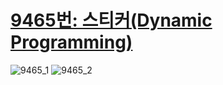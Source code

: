 # [9465번: 스티커(Dynamic Programming)](https://www.acmicpc.net/problem/9465)
![9465_1](https://user-images.githubusercontent.com/119858743/213479007-753c9037-3229-47a5-b80f-f36a93b1c5ac.PNG)
![9465_2](https://user-images.githubusercontent.com/119858743/213479013-d9bd3ddd-1ee9-41d5-acd6-b0d5775fbdd3.PNG)
